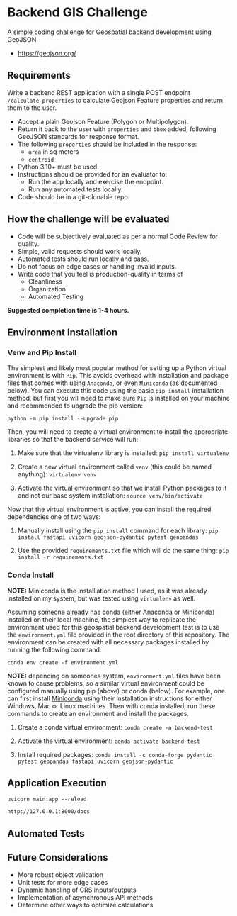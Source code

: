 # Backend GIS Challenge
A simple coding challenge for Geospatial backend development using GeoJSON

- https://geojson.org/

## Requirements

Write a backend REST application with a single POST endpoint `/calculate_properties` to calculate Geojson Feature properties and return them to the user.  

- Accept a plain Geojson Feature (Polygon or Multipolygon).
- Return it back to the user with `properties` and `bbox` added, following GeoJSON standards for response format.
- The following `properties` should be included in the response:
  - `area` in sq meters
  - `centroid`
- Python 3.10+ must be used.
- Instructions should be provided for an evaluator to:
  - Run the app locally and exercise the endpoint.
  - Run any automated tests locally.
- Code should be in a git-clonable repo.

## How the challenge will be evaluated
- Code will be subjectively evaluated as per a normal Code Review for quality.
- Simple, valid requests should work locally.
- Automated tests should run locally and pass.
- Do not focus on edge cases or handling invalid inputs.
- Write code that you feel is production-quality in terms of 
  - Cleanliness
  - Organization
  - Automated Testing
  
**Suggested completion time is 1-4 hours.**

## Environment Installation

### Venv and Pip Install

The simplest and likely most popular method for setting up a Python virtual environment is with `Pip`. This avoids overhead with installation and package files that comes with using `Anaconda`, or even `Miniconda` (as documented below). You can execute this code using the basic `pip install` installation method, but first you will need to make sure `Pip` is installed on your machine and recommended to upgrade the pip version:

`python -m pip install --upgrade pip`

Then, you will need to create a virtual environment to install the appropriate libraries so that the backend service will run:

1. Make sure that the virtualenv library is installed:
`pip install virtualenv`

2. Create a new virtual environment called `venv` (this could be named anything):
`virtualenv venv`

3. Activate the virtual environment so that we install Python packages to it and not our base system installation:
`source venv/bin/activate`

Now that the virtual environment is active, you can install the required dependencies one of two ways:

1. Manually install using the `pip install` command for each library:
`pip install fastapi uvicorn geojson-pydantic pytest geopandas`

2. Use the provided `requirements.txt` file which will do the same thing:
`pip install -r requirements.txt`

### Conda Install

**NOTE:** Miniconda is the installlation method I used, as it was already installed on my system, but was tested using `virtualenv` as well.

Assuming someone already has conda (either Anaconda or Miniconda) installed on their local machine, the simplest way to replicate the environment used for this geospatial backend development test is to use the `environment.yml` file provided in the root directory of this repository. The environment can be created with all necessary packages installed by running the following command:

`conda env create -f environment.yml`

**NOTE:** depending on someones system, `environment.yml` files have been known to cause problems, so a similar virtual environment could be configured manually using pip (above) or conda (below). For example, one can first install [Miniconda](https://docs.conda.io/en/latest/miniconda.html) using their installation instructions for either Windows, Mac or Linux machines. Then with conda installed, run these commands to create an environment and install the packages.

1. Create a conda virtual environment:
`conda create -n backend-test`

2. Activate the virtual environment:
`conda activate backend-test`

3. Install required packages:
`conda install -c conda-forge pydantic pytest geopandas fastapi uvicorn geojson-pydantic`

## Application Execution

`uvicorn main:app --reload`

`http://127.0.0.1:8000/docs`

## Automated Tests



## Future Considerations

* More robust object validation
* Unit tests for more edge cases
* Dynamic handling of CRS inputs/outputs
* Implementation of asynchronous API methods
* Determine other ways to optimize calculations
